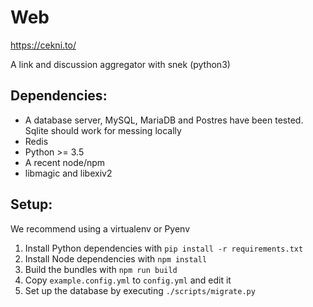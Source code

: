 # Web

https://cekni.to/

A link and discussion aggregator with snek (python3)

## Dependencies:

 - A database server, MySQL, MariaDB and Postres have been tested. Sqlite should work for messing locally
 - Redis
 - Python >= 3.5
 - A recent node/npm
 - libmagic and libexiv2

## Setup:

We recommend using a virtualenv or Pyenv

1. Install Python dependencies with `pip install -r requirements.txt`
2. Install Node dependencies with `npm install`
3. Build the bundles with `npm run build`
4. Copy `example.config.yml` to `config.yml` and edit it
5. Set up the database by executing `./scripts/migrate.py`

